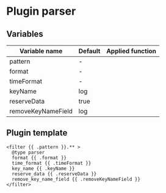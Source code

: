 # Plugin parser
## Variables
| Variable name | Default | Applied function |
|---|---|---|
| pattern | - |  |
| format | - |  |
| timeFormat | - |  |
| keyName | log |  |
| reserveData | true |  |
| removeKeyNameField | log |  |
## Plugin template
```
<filter {{ .pattern }}.** >
  @type parser
  format {{ .format }}
  time_format {{ .timeFormat }}
  key_name {{ .keyName }}
  reserve_data {{ .reserveData }}
  remove_key_name_field {{ .removeKeyNameField }}
</filter>

```